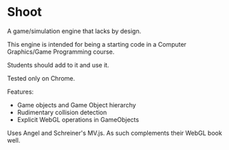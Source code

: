 # Shoot

A game/simulation engine that lacks by design.

This engine is intended for being a starting code in a Computer Graphics/Game Programming course.

Students should add to it and use it.

Tested only on Chrome.

Features:

- Game objects and Game Object hierarchy
- Rudimentary collision detection
- Explicit WebGL operations in GameObjects

Uses Angel and Schreiner's MV.js. As such complements their WebGL book well.

